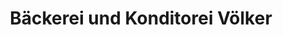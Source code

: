 ---
title: "Bäckerei und Konditorei Völker"
url: /thermalbad-wiesenbad/baeckerei-und-konditorei-voelker/
shop: Bäckerei
---
